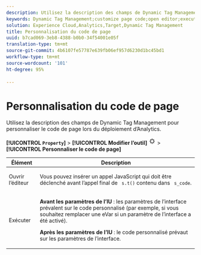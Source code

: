 ```yaml
---
description: Utilisez la description des champs de Dynamic Tag Management pour personnaliser le code de page lors du déploiement d’Analytics.
keywords: Dynamic Tag Management;customize page code;open editor;execute
solution: Experience Cloud,Analytics,Target,Dynamic Tag Management
title: Personnalisation du code de page
uuid: b7cad069-3eb8-4388-b0b0-34f54001e05f
translation-type: tm+mt
source-git-commit: 4b6107fe57787e639fb06ef957d6230d1bc45bd1
workflow-type: tm+mt
source-wordcount: '101'
ht-degree: 95%

---
```



# Personnalisation du code de page

Utilisez la description des champs de Dynamic Tag Management pour personnaliser le code de page lors du déploiement d’Analytics.

**[!UICONTROL `Property`]** > **[!UICONTROL Modifier l’outil]** ![](assets/settings_gear.png) > **[!UICONTROL Personnaliser le code de page]**

<table id="table_A4676A5FEE814DF9A05DA0E56F8B4C6D"> 
 <thead> 
  <tr> 
   <th colname="col1" class="entry"> Élément </th> 
   <th colname="col2" class="entry"> Description </th> 
  </tr> 
 </thead>
 <tbody> 
  <tr> 
   <td colname="col1"> <p>Ouvrir l’éditeur </p> </td> 
   <td colname="col2"> <p>Vous pouvez insérer un appel JavaScript qui doit être déclenché avant l’appel final de <code> s.t()</code> contenu dans <code> s_code</code>. </p> </td> 
  </tr> 
  <tr> 
   <td colname="col1"> <p>Exécuter </p> </td> 
   <td colname="col2"> <p> <b>Avant les paramètres de l’IU</b> : les paramètres de l’interface prévalent sur le code personnalisé (par exemple, si vous souhaitez remplacer une eVar si un paramètre de l’interface a été activé). </p> <p> <b>Après les paramètres de l’IU</b> : le code personnalisé prévaut sur les paramètres de l’interface. </p> </td> 
  </tr> 
 </tbody> 
</table>

